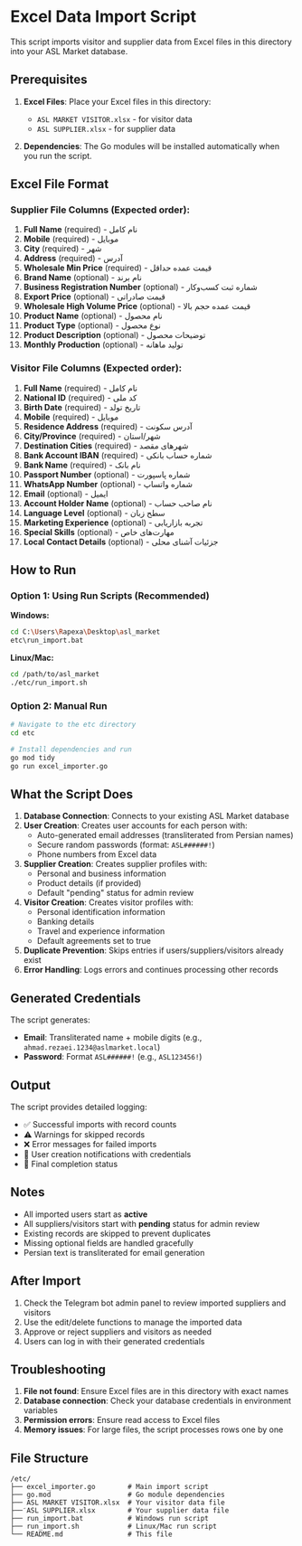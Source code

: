 # Excel Data Import Script

This script imports visitor and supplier data from Excel files in this directory into your ASL Market database.

## Prerequisites

1. **Excel Files**: Place your Excel files in this directory:
   - `ASL MARKET VISITOR.xlsx` - for visitor data
   - `َASL SUPPLIER.xlsx` - for supplier data

2. **Dependencies**: The Go modules will be installed automatically when you run the script.

## Excel File Format

### Supplier File Columns (Expected order):
1. **Full Name** (required) - نام کامل
2. **Mobile** (required) - موبایل  
3. **City** (required) - شهر
4. **Address** (required) - آدرس
5. **Wholesale Min Price** (required) - قیمت عمده حداقل
6. **Brand Name** (optional) - نام برند
7. **Business Registration Number** (optional) - شماره ثبت کسب‌وکار
8. **Export Price** (optional) - قیمت صادراتی
9. **Wholesale High Volume Price** (optional) - قیمت عمده حجم بالا
10. **Product Name** (optional) - نام محصول
11. **Product Type** (optional) - نوع محصول
12. **Product Description** (optional) - توضیحات محصول
13. **Monthly Production** (optional) - تولید ماهانه

### Visitor File Columns (Expected order):
1. **Full Name** (required) - نام کامل
2. **National ID** (required) - کد ملی
3. **Birth Date** (required) - تاریخ تولد
4. **Mobile** (required) - موبایل
5. **Residence Address** (required) - آدرس سکونت
6. **City/Province** (required) - شهر/استان
7. **Destination Cities** (required) - شهرهای مقصد
8. **Bank Account IBAN** (required) - شماره حساب بانکی
9. **Bank Name** (required) - نام بانک
10. **Passport Number** (optional) - شماره پاسپورت
11. **WhatsApp Number** (optional) - شماره واتساپ
12. **Email** (optional) - ایمیل
13. **Account Holder Name** (optional) - نام صاحب حساب
14. **Language Level** (optional) - سطح زبان
15. **Marketing Experience** (optional) - تجربه بازاریابی
16. **Special Skills** (optional) - مهارت‌های خاص
17. **Local Contact Details** (optional) - جزئیات آشنای محلی

## How to Run

### Option 1: Using Run Scripts (Recommended)

**Windows:**
```bash
cd C:\Users\Rapexa\Desktop\asl_market
etc\run_import.bat
```

**Linux/Mac:**
```bash
cd /path/to/asl_market
./etc/run_import.sh
```

### Option 2: Manual Run

```bash
# Navigate to the etc directory
cd etc

# Install dependencies and run
go mod tidy
go run excel_importer.go
```

## What the Script Does

1. **Database Connection**: Connects to your existing ASL Market database
2. **User Creation**: Creates user accounts for each person with:
   - Auto-generated email addresses (transliterated from Persian names)
   - Secure random passwords (format: `ASL######!`)
   - Phone numbers from Excel data
3. **Supplier Creation**: Creates supplier profiles with:
   - Personal and business information
   - Product details (if provided)
   - Default "pending" status for admin review
4. **Visitor Creation**: Creates visitor profiles with:
   - Personal identification information
   - Banking details
   - Travel and experience information
   - Default agreements set to true
5. **Duplicate Prevention**: Skips entries if users/suppliers/visitors already exist
6. **Error Handling**: Logs errors and continues processing other records

## Generated Credentials

The script generates:
- **Email**: Transliterated name + mobile digits (e.g., `ahmad.rezaei.1234@aslmarket.local`)
- **Password**: Format `ASL######!` (e.g., `ASL123456!`)

## Output

The script provides detailed logging:
- ✅ Successful imports with record counts
- ⚠️ Warnings for skipped records  
- ❌ Error messages for failed imports
- 👤 User creation notifications with credentials
- 🎉 Final completion status

## Notes

- All imported users start as **active**
- All suppliers/visitors start with **pending** status for admin review
- Existing records are skipped to prevent duplicates
- Missing optional fields are handled gracefully
- Persian text is transliterated for email generation

## After Import

1. Check the Telegram bot admin panel to review imported suppliers and visitors
2. Use the edit/delete functions to manage the imported data
3. Approve or reject suppliers and visitors as needed
4. Users can log in with their generated credentials

## Troubleshooting

1. **File not found**: Ensure Excel files are in this directory with exact names
2. **Database connection**: Check your database credentials in environment variables
3. **Permission errors**: Ensure read access to Excel files
4. **Memory issues**: For large files, the script processes rows one by one

## File Structure

```
/etc/
├── excel_importer.go        # Main import script
├── go.mod                   # Go module dependencies
├── ASL MARKET VISITOR.xlsx  # Your visitor data file
├── َASL SUPPLIER.xlsx        # Your supplier data file
├── run_import.bat           # Windows run script
├── run_import.sh            # Linux/Mac run script
└── README.md                # This file
```
